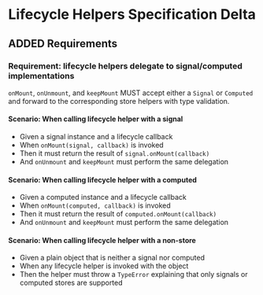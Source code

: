 # Lifecycle Helpers Specification Delta

## ADDED Requirements

### Requirement: lifecycle helpers delegate to signal/computed implementations
`onMount`, `onUnmount`, and `keepMount` MUST accept either a `Signal` or `Computed` and forward to the corresponding store helpers with type validation.
#### Scenario: When calling lifecycle helper with a signal
- Given a signal instance and a lifecycle callback
- When `onMount(signal, callback)` is invoked
- Then it must return the result of `signal.onMount(callback)`
- And `onUnmount` and `keepMount` must perform the same delegation
#### Scenario: When calling lifecycle helper with a computed
- Given a computed instance and a lifecycle callback
- When `onMount(computed, callback)` is invoked
- Then it must return the result of `computed.onMount(callback)`
- And `onUnmount` and `keepMount` must perform the same delegation
#### Scenario: When calling lifecycle helper with a non-store
- Given a plain object that is neither a signal nor computed
- When any lifecycle helper is invoked with the object
- Then the helper must throw a `TypeError` explaining that only signals or computed stores are supported
